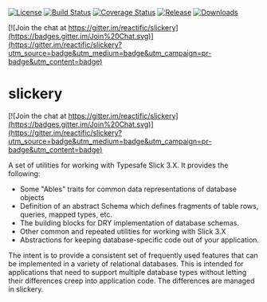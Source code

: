 
[![License](http://img.shields.io/:license-Apache%202-red.svg)](http://www.apache.org/licenses/LICENSE-2.0.txt)
[![Build Status](https://travis-ci.org/reactific/slickery.svg?branch=master)](https://travis-ci.org/reactific/slickery)
[![Coverage Status](https://coveralls.io/repos/reactific/slickery/badge.svg?branch=master)](https://coveralls.io/r/reactific/slickery?branch=master)
[![Release](https://img.shields.io/github/release/reactific/slickery.svg?style=flat)](https://github.com/reactific/slickery/releases)
[![Downloads](https://img.shields.io/github/downloads/reactific/slickery/latest/total.svg)](https://github.com/reactific/slickery/releases)

[![Join the chat at https://gitter.im/reactific/slickery](https://badges.gitter.im/Join%20Chat.svg)](https://gitter.im/reactific/slickery?utm_source=badge&utm_medium=badge&utm_campaign=pr-badge&utm_content=badge)

# slickery

[![Join the chat at https://gitter.im/reactific/slickery](https://badges.gitter.im/Join%20Chat.svg)](https://gitter.im/reactific/slickery?utm_source=badge&utm_medium=badge&utm_campaign=pr-badge&utm_content=badge)

A set of utilities for working with Typesafe Slick 3.X. It provides the following:
* Some "Ables" traits for common data representations of database objects
* Definition of an abstract Schema which defines fragments of table rows, queries, mapped types, etc. 
* The building blocks for DRY implementation of database schemas. 
* Other common and repeated utilities for working with Slick 3.X
* Abstractions for keeping database-specific code out of your application.

The intent is to provide a consistent set of frequently used features that can be implemented
in a variety of relational databases. This is intended for applications that need to support
multiple database types without letting their differences creep into application code. The 
differences are managed in slickery. 
